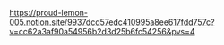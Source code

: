 https://proud-lemon-005.notion.site/9937dcd57edc410995a8ee617fdd757c?v=cc62a3af90a54956b2d3d25b6fc54256&pvs=4